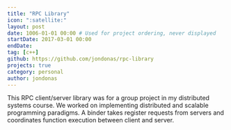 ```yaml
---
title: "RPC Library"
icon: ":satellite:"
layout: post
date: 1006-01-01 00:00 # Used for project ordering, never displayed
startDate: 2017-03-01 00:00
endDate: 
tag: [c++]
github: https://github.com/jondonas/rpc-library
projects: true
category: personal
author: jondonas
---
```


This RPC client/server library was for a group project in my distributed systems course. We worked on implementing distributed and scalable programming paradigms.  A binder takes register requests from servers and coordinates function execution between client and server.
